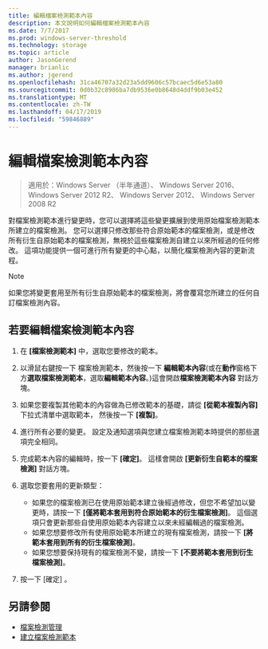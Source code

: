 ```yaml
---
title: 編輯檔案檢測範本內容
description: 本文說明如何編輯檔案檢測範本內容
ms.date: 7/7/2017
ms.prod: windows-server-threshold
ms.technology: storage
ms.topic: article
author: JasonGerend
manager: brianlic
ms.author: jgerend
ms.openlocfilehash: 31ca46707a32d23a5dd9606c57bcaec5d6e53a80
ms.sourcegitcommit: 0d0b32c8986ba7db9536e0b8648d4ddf9b03e452
ms.translationtype: MT
ms.contentlocale: zh-TW
ms.lasthandoff: 04/17/2019
ms.locfileid: "59846889"
---
```

# <a name="edit-file-screen-template-properties"></a>編輯檔案檢測範本內容

> 適用於：Windows Server （半年通道）、 Windows Server 2016、 Windows Server 2012 R2、 Windows Server 2012、 Windows Server 2008 R2

對檔案檢測範本進行變更時，您可以選擇將這些變更擴展到使用原始檔案檢測範本所建立的檔案檢測。 您可以選擇只修改那些符合原始範本的檔案檢測，或是修改所有衍生自原始範本的檔案檢測，無視於這些檔案檢測自建立以來所經過的任何修改。 這項功能提供一個可進行所有變更的中心點，以簡化檔案檢測內容的更新流程。

> [!Note]
> 如果您將變更套用至所有衍生自原始範本的檔案檢測，將會覆寫您所建立的任何自訂檔案檢測內容。

## <a name="to-edit-file-screen-template-properties"></a>若要編輯檔案檢測範本內容

1.  在 **\[檔案檢測範本\]** 中，選取您要修改的範本。

2.  以滑鼠右鍵按一下 檔案檢測範本，然後按一下 **編輯範本內容**(或在**動作**窗格下方**選取檔案檢測範本**，選取**編輯範本內容**。)這會開啟**檔案檢測範本內容** 對話方塊。

3.  如果您要複製其他範本的內容做為已修改範本的基礎，請從 **\[從範本複製內容\]** 下拉式清單中選取範本， 然後按一下 **\[複製\]**。

4.  進行所有必要的變更。 設定及通知選項與您建立檔案檢測範本時提供的那些選項完全相同。

5.  完成範本內容的編輯時，按一下 **\[確定\]**。 這樣會開啟 **\[更新衍生自範本的檔案檢測\]** 對話方塊。

6.  選取您要套用的更新類型：

    -   如果您的檔案檢測已在使用原始範本建立後經過修改，但您不希望加以變更時，請按一下 **\[僅將範本套用到符合原始範本的衍生檔案檢測\]**。 這個選項只會更新那些自使用原始範本內容建立以來未經編輯過的檔案檢測。
    -   如果您想要修改所有使用原始範本所建立的現有檔案檢測，請按一下 **\[將範本套用到所有的衍生檔案檢測\]**。
    -   如果您想要保持現有的檔案檢測不變，請按一下 **\[不要將範本套用到衍生檔案檢測\]**。

7.  按一下 [確定] 。

## <a name="see-also"></a>另請參閱

-   [檔案檢測管理](file-screening-management.md)
-   [建立檔案檢測範本](create-file-screen-template.md)


